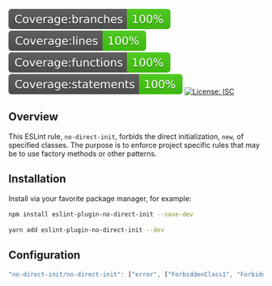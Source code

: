 ![Branches](./coverage/badge-branches.svg)
![Lines](./coverage/badge-lines.svg)
![Functions](./coverage/badge-functions.svg)
![Statements](./coverage/badge-statements.svg)
[![License: ISC](https://img.shields.io/badge/License-ISC-blue.svg)](https://opensource.org/licenses/ISC)

## Overview

This ESLint rule, `no-direct-init`, forbids the direct initialization, `new`,  of specified classes.
The purpose is to enforce project specific rules that may be to use factory methods or other patterns.

## Installation
Install via your favorite package manager, for example:

```bash
npm install eslint-plugin-no-direct-init --save-dev
```

```bash
yarn add eslint-plugin-no-direct-init --dev
```

## Configuration

```js
"no-direct-init/no-direct-init": ["error", ["ForbiddenClass1", "ForbiddenClass2"]]
```

